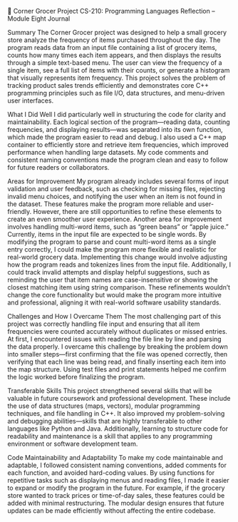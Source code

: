 🛒 Corner Grocer Project
CS-210: Programming Languages
Reflection – Module Eight Journal

Summary
The Corner Grocer project was designed to help a small grocery store analyze the frequency of items purchased throughout the day. The program reads data from an input file containing a list of grocery items, counts how many times each item appears, and then displays the results through a simple text-based menu. The user can view the frequency of a single item, see a full list of items with their counts, or generate a histogram that visually represents item frequency. This project solves the problem of tracking product sales trends efficiently and demonstrates core C++ programming principles such as file I/O, data structures, and menu-driven user interfaces.

What I Did Well
I did particularly well in structuring the code for clarity and maintainability. Each logical section of the program—reading data, counting frequencies, and displaying results—was separated into its own function, which made the program easier to read and debug. I also used a C++ map container to efficiently store and retrieve item frequencies, which improved performance when handling large datasets. My code comments and consistent naming conventions made the program clean and easy to follow for future readers or collaborators.

Areas for Improvement
My program already includes several forms of input validation and user feedback, such as checking for missing files, rejecting invalid menu choices, and notifying the user when an item is not found in the dataset. These features make the program more reliable and user-friendly. However, there are still opportunities to refine these elements to create an even smoother user experience. Another area for improvement involves handling multi-word items, such as “green beans” or “apple juice.” Currently, items in the input file are expected to be single words. By modifying the program to parse and count multi-word items as a single entry correctly, I could make the program more flexible and realistic for real-world grocery data. Implementing this change would involve adjusting how the program reads and tokenizes lines from the input file. Additionally, I could track invalid attempts and display helpful suggestions, such as reminding the user that item names are case-insensitive or showing the closest matching item using string comparison. These refinements wouldn’t change the core functionality but would make the program more intuitive and professional, aligning it with real-world software usability standards.

Challenges and How I Overcame Them
The most challenging part of this project was correctly handling file input and ensuring that all item frequencies were counted accurately without duplicates or missed entries. At first, I encountered issues with reading the file line by line and parsing the data properly. I overcame this challenge by breaking the problem down into smaller steps—first confirming that the file was opened correctly, then verifying that each line was being read, and finally inserting each item into the map structure. Using test files and print statements helped me confirm the logic worked before finalizing the program.

Transferable Skills
This project strengthened several skills that will be valuable in future coursework and professional development. These include the use of data structures (maps, vectors), modular programming techniques, and file handling in C++. It also improved my problem-solving and debugging abilities—skills that are highly transferable to other languages like Python and Java. Additionally, learning to structure code for readability and maintenance is a skill that applies to any programming environment or software development team.

Code Maintainability and Adaptability
To make my code maintainable and adaptable, I followed consistent naming conventions, added comments for each function, and avoided hard-coding values. By using functions for repetitive tasks such as displaying menus and reading files, I made it easier to expand or modify the program in the future. For example, if the grocery store wanted to track prices or time-of-day sales, these features could be added with minimal restructuring. The modular design ensures that future updates can be made efficiently without affecting the entire codebase.
